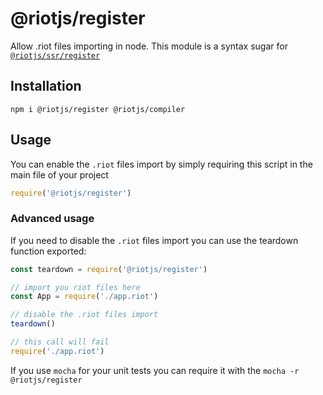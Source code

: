 # @riotjs/register

Allow .riot files importing in node.
This module is a syntax sugar for [`@riotjs/ssr/register`](https://github.com/riot/ssr#register---to-load-riot-components-in-node) 

## Installation

``` 
npm i @riotjs/register @riotjs/compiler
```

## Usage

You can enable the `.riot` files import by simply requiring this script in the main file of your project

```js
require('@riotjs/register')
```

### Advanced usage

If you need to disable the `.riot` files import you can use the teardown function exported:

```js
const teardown = require('@riotjs/register')

// import you riot files here
const App = require('./app.riot')

// disable the .riot files import
teardown()

// this call will fail
require('./app.riot')
```

If you use `mocha` for your unit tests you can require it with the `mocha -r @riotjs/register` 


